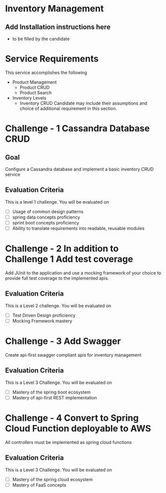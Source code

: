 # Inventory Management

## Add Installation instructions here
 - to be filled by the candidate

# Service Requirements
This service accomplishes the following 
* Product Management
  - Product CRUD
  - Product Search
* Inventory Levels
  - Inventory CRUD
Candidate may include their assumptions and choice of additional requirement in this section.
# Challenge - 1 Cassandra Database CRUD

## Goal

Configure a Cassandra database and implement a basic inventory CRUD service

## Evaluation Criteria
This is a level 1 challenge. You will be evaluated on 
- [ ] Usage of common design patterns
- [ ] spring data concepts proficiency
- [ ] sprint boot concepts proficiency
- [ ] Ability to translate requirements into readable, reusable modules

# Challenge - 2 In addition to Challenge 1 Add test coverage
Add JUnit to the application and use a mocking framework of your choice to provide full test coverage to the implemented apis.

## Evaluation Criteria
This is a Level 2 challenge. You will be evaluated on 
- [ ] Test Driven Design proficiency 
- [ ] Mocking Framework mastery

# Challenge - 3 Add Swagger
Create api-first swagger compliant apis for inventory management

## Evaluation Criteria
This is a Level 3 Challenge. You will be evaluated on 
- [ ] Mastery of the spring boot ecosystem
- [ ] Mastery of api-first REST implementation

# Challenge - 4 Convert to Spring Cloud Function deployable to AWS
All controllers must be implemented as spring cloud functions

## Evaluation Criteria
This is a Level 3 Challenge. You will be evaluated on 
- [ ] Mastery of the spring cloud ecosystem
- [ ] Mastery of FaaS concepts
